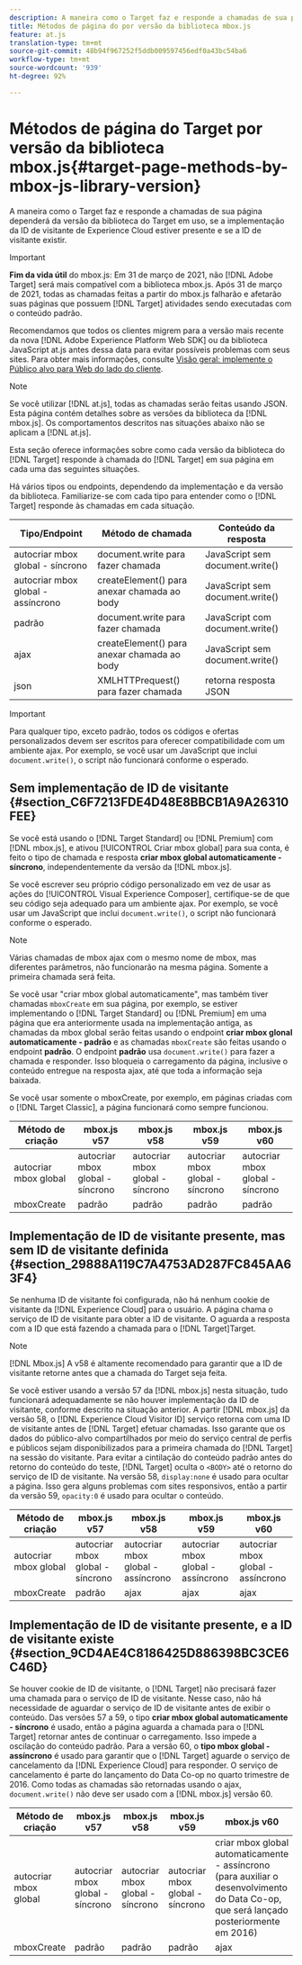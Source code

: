 ```yaml
---
description: A maneira como o Target faz e responde a chamadas de sua página dependerá da versão da biblioteca do Target em uso, se a implementação da ID de visitante de Experience Cloud estiver presente e se a ID de visitante existir.
title: Métodos de página do por versão da biblioteca mbox.js
feature: at.js
translation-type: tm+mt
source-git-commit: 48b94f967252f5ddb009597456edf0a43bc54ba6
workflow-type: tm+mt
source-wordcount: '939'
ht-degree: 92%

---
```



# Métodos de página do Target por versão da biblioteca mbox.js{#target-page-methods-by-mbox-js-library-version}

A maneira como o Target faz e responde a chamadas de sua página dependerá da versão da biblioteca do Target em uso, se a implementação da ID de visitante de Experience Cloud estiver presente e se a ID de visitante existir.

>[!IMPORTANT]
>
>**Fim da vida útil** do mbox.js: Em 31 de março de 2021, não  [!DNL Adobe Target] será mais compatível com a biblioteca mbox.js. Após 31 de março de 2021, todas as chamadas feitas a partir do mbox.js falharão e afetarão suas páginas que possuem [!DNL Target] atividades sendo executadas com o conteúdo padrão.
>
>Recomendamos que todos os clientes migrem para a versão mais recente da nova [!DNL Adobe Experience Platform Web SDK] ou da biblioteca JavaScript at.js antes dessa data para evitar possíveis problemas com seus sites. Para obter mais informações, consulte [Visão geral: implemente o Público alvo para Web do lado do cliente](/help/c-implementing-target/c-implementing-target-for-client-side-web/implement-target-for-client-side-web.md).

>[!NOTE]
>
>Se você utilizar [!DNL at.js], todas as chamadas serão feitas usando JSON. Esta página contém detalhes sobre as versões da biblioteca da [!DNL mbox.js]. Os comportamentos descritos nas situações abaixo não se aplicam a [!DNL at.js].

Esta seção oferece informações sobre como cada versão da biblioteca do [!DNL Target] responde à chamada do [!DNL Target] em sua página em cada uma das seguintes situações.

Há vários tipos ou endpoints, dependendo da implementação e da versão da biblioteca. Familiarize-se com cada tipo para entender como o [!DNL Target] responde às chamadas em cada situação.

| Tipo/Endpoint | Método de chamada | Conteúdo da resposta |
|--- |--- |--- |
| autocriar mbox global - síncrono | document.write para fazer chamada | JavaScript sem document.write() |
| autocriar mbox global - assíncrono | createElement() para anexar chamada ao body | JavaScript sem document.write() |
| padrão | document.write para fazer chamada | JavaScript com document.write() |
| ajax | createElement() para anexar chamada ao body | JavaScript sem document.write() |
| json | XMLHTTPrequest() para fazer chamada | retorna resposta JSON |

>[!IMPORTANT]
>
>Para qualquer tipo, exceto padrão, todos os códigos e ofertas personalizados devem ser escritos para oferecer compatibilidade com um ambiente ajax. Por exemplo, se você usar um JavaScript que inclui `document.write()`, o script não funcionará conforme o esperado.

## Sem implementação de ID de visitante {#section_C6F7213FDE4D48E8BBCB1A9A26310FEE}

Se você está usando o [!DNL Target Standard] ou [!DNL Premium] com [!DNL mbox.js], e ativou [!UICONTROL Criar mbox global] para sua conta, é feito o tipo de chamada e resposta **criar mbox global automaticamente - síncrono**, independentemente da versão da [!DNL mbox.js].

Se você escrever seu próprio código personalizado em vez de usar as ações do [!UICONTROL Visual Experience Composer], certifique-se de que seu código seja adequado para um ambiente ajax. Por exemplo, se você usar um JavaScript que inclui `document.write()`, o script não funcionará conforme o esperado.

>[!NOTE]
>
>Várias chamadas de mbox ajax com o mesmo nome de mbox, mas diferentes parâmetros, não funcionarão na mesma página. Somente a primeira chamada será feita.

Se você usar &quot;criar mbox global automaticamente&quot;, mas também tiver chamadas `mboxCreate` em sua página, por exemplo, se estiver implementando o [!DNL Target Standard] ou [!DNL Premium] em uma página que era anteriormente usada na implementação antiga, as chamadas da mbox global serão feitas usando o endpoint **criar mbox glonal automaticamente - padrão** e as chamadas `mboxCreate` são feitas usando o endpoint **padrão**. O endpoint **padrão** usa `document.write()` para fazer a chamada e responder. Isso bloqueia o carregamento da página, inclusive o conteúdo entregue na resposta ajax, até que toda a informação seja baixada.

Se você usar somente o mboxCreate, por exemplo, em páginas criadas com o [!DNL Target Classic], a página funcionará como sempre funcionou.

| Método de criação | mbox.js v57 | mbox.js v58 | mbox.js v59 | mbox.js v60 |
|---|---|---|---|---|
| autocriar mbox global | autocriar mbox global - síncrono | autocriar mbox global - síncrono | autocriar mbox global - síncrono | autocriar mbox global - síncrono |
| mboxCreate | padrão | padrão | padrão | padrão |

## Implementação de ID de visitante presente, mas sem ID de visitante definida   {#section_29888A119C7A4753AD287FC845AA63F4}

Se nenhuma ID de visitante foi configurada, não há nenhum cookie de visitante da [!DNL Experience Cloud] para o usuário. A página chama o serviço de ID de visitante para obter a ID de visitante. O aguarda a resposta com a ID que está fazendo a chamada para o [!DNL Target]Target.

>[!NOTE]
>
>[!DNL Mbox.js] A v58 é altamente recomendado para garantir que a ID de visitante retorne antes que a chamada do Target seja feita.

Se você estiver usando a versão 57 da [!DNL mbox.js] nesta situação, tudo funcionará adequadamente se não houver implementação da ID de visitante, conforme descrito na situação anterior. A partir [!DNL mbox.js] da versão 58, o [!DNL Experience Cloud Visitor ID] serviço retorna com uma ID de visitante antes de [!DNL Target] efetuar chamadas. Isso garante que os dados do público-alvo compartilhados por meio do serviço central de perfis e públicos sejam disponibilizados para a primeira chamada do [!DNL Target] na sessão do visitante. Para evitar a cintilação do conteúdo padrão antes do retorno do conteúdo do teste, [!DNL Target] oculta o `<BODY>` até o retorno do serviço de ID de visitante. Na versão 58, `display:none` é usado para ocultar a página. Isso gera alguns problemas com sites responsivos, então a partir da versão 59, `opacity:0` é usado para ocultar o conteúdo.

| Método de criação | mbox.js v57 | mbox.js v58 | mbox.js v59 | mbox.js v60 |
|---|---|---|---|---|
| autocriar mbox global | autocriar mbox global - síncrono | autocriar mbox global - assíncrono | autocriar mbox global - assíncrono | autocriar mbox global - assíncrono |
| mboxCreate | padrão | ajax | ajax | ajax |

## Implementação de ID de visitante presente, e a ID de visitante existe   {#section_9CD4AE4C8186425D886398BC3CE6C46D}

Se houver cookie de ID de visitante, o [!DNL Target] não precisará fazer uma chamada para o serviço de ID de visitante. Nesse caso, não há necessidade de aguardar o serviço de ID de visitante antes de exibir o conteúdo. Das versões 57 a 59, o tipo **criar mbox global automaticamente - síncrono** é usado, então a página aguarda a chamada para o [!DNL Target] retornar antes de continuar o carregamento. Isso impede a oscilação do conteúdo padrão. Para a versão 60, o **tipo mbox global - assíncrono** é usado para garantir que o [!DNL Target] aguarde o serviço de cancelamento da [!DNL Experience Cloud] para responder. O serviço de cancelamento é parte do lançamento do Data Co-op no quarto trimestre de 2016. Como todas as chamadas são retornadas usando o ajax, `document.write()` não deve ser usado com a [!DNL mbox.js] versão 60.

| Método de criação | mbox.js v57 | mbox.js v58 | mbox.js v59 | mbox.js v60 |
|---|---|---|---|---|
| autocriar mbox global | autocriar mbox global - síncrono | autocriar mbox global - síncrono | autocriar mbox global - síncrono | criar mbox global automaticamente - assíncrono (para auxiliar o desenvolvimento do Data Co-op, que será lançado posteriormente em 2016) |
| mboxCreate | padrão | padrão | padrão | ajax |
